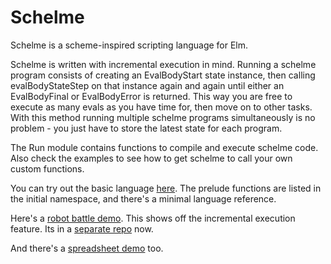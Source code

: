 # Schelme 

Schelme is a scheme-inspired scripting language for Elm.  

Schelme is written with incremental execution in mind.  Running a schelme program consists of creating an EvalBodyStart state instance, then calling evalBodyStateStep on that instance again and again until either an EvalBodyFinal or EvalBodyError is returned.  This way you are free to execute as many evals as you have time for, then move on to other tasks.  With this method running multiple schelme programs simultaneously is no problem - you just have to store the latest state for each program. 

The Run module contains functions to compile and execute schelme code.  Also check the examples to see how to get schelme to call your own custom functions.

You can try out the basic language [here](https://bburdette.github.io/schelmeex3.html).  The prelude functions are listed in the initial namespace, and there's a minimal language reference.

Here's a [robot battle demo](https://bots.practica.site).  This shows off the incremental execution feature.  Its in a [separate repo](https://github.com/bburdette/schelme-bots) now.

And there's a [spreadsheet demo](https://www.github.com/bburdette/elm-sheet) too.
